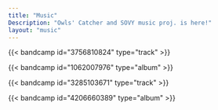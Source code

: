```yaml
---
title: "Music"
Description: "Owls' Catcher and SOVY music proj. is here!"
layout: "music"
---
```


{{< bandcamp id="3756810824" type="track" >}}

{{< bandcamp id="1062007976" type="album" >}}

{{< bandcamp id="3285103671" type="track" >}}

{{< bandcamp id="4206660389" type="album" >}}

